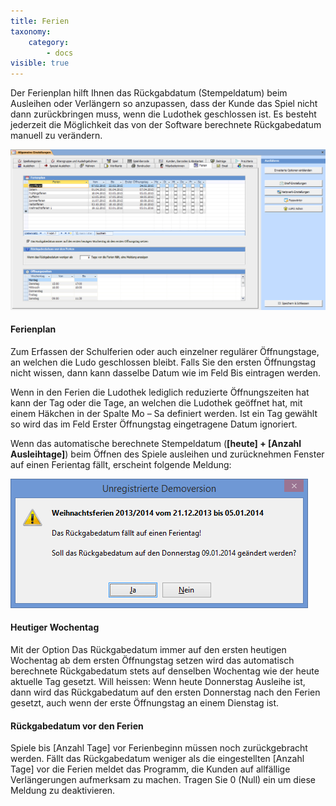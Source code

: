 ```yaml
---
title: Ferien
taxonomy:
    category:
        - docs
visible: true
---
```


Der Ferienplan hilft Ihnen das Rückgabdatum (Stempeldatum) beim Ausleihen oder Verlängern so anzupassen, dass der Kunde das Spiel nicht dann zurückbringen muss, wenn die Ludothek geschlossen ist. Es besteht jederzeit die Möglichkeit das von der Software berechnete Rückgabedatum manuell zu verändern.

![ferien](../../../images/ferien.png)

#### Ferienplan

Zum Erfassen der Schulferien oder auch einzelner regulärer Öffnungstage, an welchen die Ludo geschlossen bleibt. Falls Sie den ersten Öffnungstag nicht wissen, dann kann dasselbe Datum wie im Feld Bis eintragen werden.

Wenn in den Ferien die Ludothek lediglich reduzierte Öffnungszeiten hat kann der Tag oder die Tage, an welchen die Ludothek geöffnet hat, mit einem Häkchen in der Spalte Mo – Sa definiert werden. Ist ein Tag gewählt so wird das im Feld Erster Öffnungstag eingetragene Datum ignoriert.

Wenn das automatische berechnete Stempeldatum (**[heute] + [Anzahl Ausleihtage]**) beim Öffnen des Spiele ausleihen und zurücknehmen Fenster auf einen Ferientag fällt, erscheint folgende Meldung:

![ferienplan](../../../images/ferienplan.png)

#### Heutiger Wochentag

Mit der Option Das Rückgabedatum immer auf den ersten heutigen Wochentag ab dem ersten Öffnungstag setzen wird das automatisch berechnete Rückgabedatum stets auf denselben Wochentag wie der heute aktuelle Tag gesetzt. Will heissen: Wenn heute Donnerstag Ausleihe ist, dann wird das Rückgabedatum auf den ersten Donnerstag nach den Ferien gesetzt, auch wenn der erste Öffnungstag an einem Dienstag ist.

#### Rückgabedatum vor den Ferien

Spiele bis [Anzahl Tage] vor Ferienbeginn müssen noch zurückgebracht werden. Fällt das Rückgabedatum weniger als die eingestellten [Anzahl Tage] vor die Ferien meldet das Programm, die Kunden auf allfällige Verlängerungen aufmerksam zu machen. Tragen Sie 0 (Null) ein um diese Meldung zu deaktivieren.